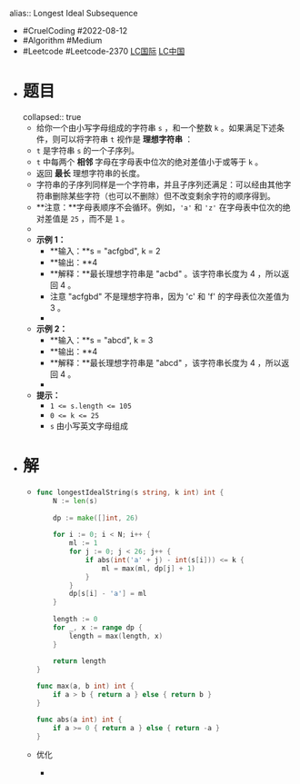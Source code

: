 alias:: Longest Ideal Subsequence

- #CruelCoding #2022-08-12
- #Algorithm #Medium
- #Leetcode #Leetcode-2370 [LC国际](https://leetcode.com/problems/longest-ideal-subsequence/) [LC中国](https://leetcode-cn.com/problems/longest-ideal-subsequence/)
- # 题目
  collapsed:: true
	- 给你一个由小写字母组成的字符串 `s` ，和一个整数 `k` 。如果满足下述条件，则可以将字符串 `t` 视作是 **理想字符串** ：
	- `t` 是字符串 `s` 的一个子序列。
	- `t` 中每两个 **相邻** 字母在字母表中位次的绝对差值小于或等于 `k` 。
	- 返回 **最长** 理想字符串的长度。
	- 字符串的子序列同样是一个字符串，并且子序列还满足：可以经由其他字符串删除某些字符（也可以不删除）但不改变剩余字符的顺序得到。
	- **注意：**字母表顺序不会循环。例如，`'a'` 和 `'z'` 在字母表中位次的绝对差值是 `25` ，而不是 `1` 。
	-
	- **示例 1：**
		- **输入：**s = "acfgbd", k = 2
		- **输出：**4
		- **解释：**最长理想字符串是 "acbd" 。该字符串长度为 4 ，所以返回 4 。
		- 注意 "acfgbd" 不是理想字符串，因为 'c' 和 'f' 的字母表位次差值为 3 。
		-
	- **示例 2：**
		- **输入：**s = "abcd", k = 3
		- **输出：**4
		- **解释：**最长理想字符串是 "abcd" ，该字符串长度为 4 ，所以返回 4 。
		-
	- **提示：**
		- `1 <= s.length <= 105`
		- `0 <= k <= 25`
		- `s` 由小写英文字母组成
- # 解
	- ```go
	  func longestIdealString(s string, k int) int {
	      N := len(s)
	      
	      dp := make([]int, 26)
	      
	      for i := 0; i < N; i++ {
	          ml := 1
	          for j := 0; j < 26; j++ {
	              if abs(int('a' + j) - int(s[i])) <= k {
	                  ml = max(ml, dp[j] + 1)
	              }
	          }
	          dp[s[i] - 'a'] = ml
	      }
	      
	      length := 0
	      for _, x := range dp {
	          length = max(length, x)
	      }
	      
	      return length
	  }
	  
	  func max(a, b int) int {
	      if a > b { return a } else { return b }
	  }
	  
	  func abs(a int) int {
	      if a >= 0 { return a } else { return -a }
	  }
	  
	  ```
	- 优化
		- ```go
		  ```
